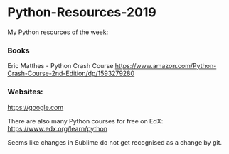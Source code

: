 # Python-Resources-2019
My Python resources of the week:

### Books

Eric Matthes - Python Crash Course
https://www.amazon.com/Python-Crash-Course-2nd-Edition/dp/1593279280

### Websites:

https://google.com

There are also many Python courses for free on EdX:
https://www.edx.org/learn/python

Seems like changes in Sublime do not get recognised as a change by git.

